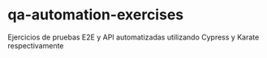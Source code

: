 # qa-automation-exercises
Ejercicios de pruebas E2E y API automatizadas utilizando Cypress y Karate respectivamente
